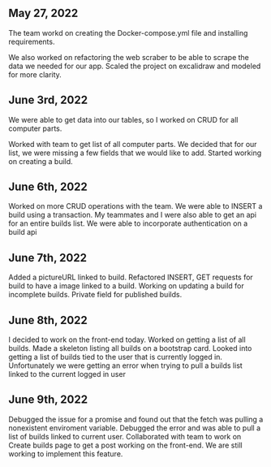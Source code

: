 ## May 27, 2022


The team workd on creating the Docker-compose.yml file and installing requirements.

We also worked on refactoring the web scraber to be able to scrape the data we needed for our app.
Scaled the project on excalidraw and modeled for more clarity.

## June 3rd, 2022

We were able to get data into our tables, so I worked on CRUD for all computer parts.

Worked with team to get list of all computer parts. We decided that for our list, we were missing a few fields that we would like to add.
Started working on creating a build.

## June 6th, 2022

Worked on more CRUD operations with the team. We were able to INSERT a build using a transaction.
My teammates and I were also able to get an api for an entire builds list. We were able to incorporate authentication on a build api

## June 7th, 2022
Added a pictureURL linked to build. Refactored INSERT, GET requests for build to have a image linked to a build.
Working on updating a build for incomplete builds. Private field for published builds.

## June 8th, 2022

I decided to work on the front-end today. Worked on getting a list of all builds. Made a skeleton listing all builds on a bootstrap card. Looked into getting a list of builds tied to the user that is currently logged in. Unfortunately 
we were getting an error when trying to pull a builds list linked to the current logged in user

## June 9th, 2022

Debugged the issue for a promise and found out that the fetch was pulling a nonexistent enviroment variable. Debugged the error and was able to pull a list of builds linked to current user. Collaborated with team to work on Create builds page to get a post working on the front-end. We are still working to implement this feature.

